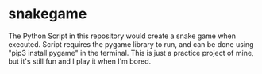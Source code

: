 # snakegame
The Python Script in this repository would create a snake game when executed. Script requires the pygame library to run, and can be done using "pip3 install pygame" in the terminal. 
This is just a practice project of mine, but it's still fun and I play it when I'm bored.
